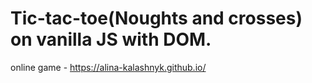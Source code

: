 # Tic-tac-toe(Noughts and crosses) on vanilla JS with DOM.

online game - https://alina-kalashnyk.github.io/
